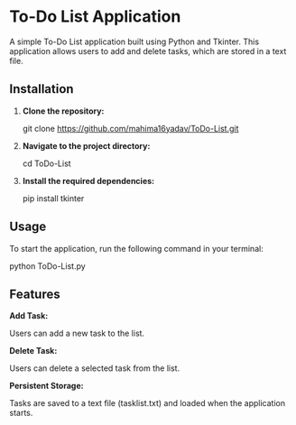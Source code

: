 # To-Do List Application

A simple To-Do List application built using Python and Tkinter. This application allows users to add and delete tasks, which are stored in a text file.

## Installation

1. **Clone the repository:**

    git clone https://github.com/mahima16yadav/ToDo-List.git

2. **Navigate to the project directory:**
  
    cd ToDo-List

3. **Install the required dependencies:**

    pip install tkinter

## Usage

To start the application, run the following command in your terminal:

python ToDo-List.py

## Features

**Add Task:**

Users can add a new task to the list.

**Delete Task:**

Users can delete a selected task from the list.

**Persistent Storage:** 

Tasks are saved to a text file (tasklist.txt) and loaded when the application starts.
